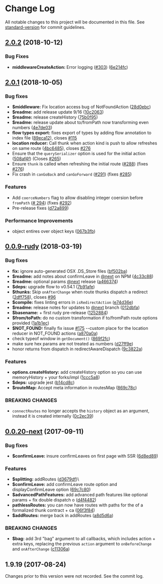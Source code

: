 # Change Log

All notable changes to this project will be documented in this file. See [standard-version](https://github.com/conventional-changelog/standard-version) for commit guidelines.

<a name="2.0.2"></a>
## [2.0.2](https://github.com/faceyspacey/redux-first-router/compare/v2.0.0...v2.0.2) (2018-10-12)


### Bug Fixes

* **middlewareCreateAction:** Error logging ([#303](https://github.com/faceyspacey/redux-first-router/issues/303)) ([6e214fc](https://github.com/faceyspacey/redux-first-router/commit/6e214fc))



<a name="2.0.1"></a>
## [2.0.1](https://github.com/faceyspacey/redux-first-router/compare/rudy...v2.0.1) (2018-10-05)

### Bug fixes

- **$middleware:** Fix location access bug of NotFoundAction ([28d0ebc](https://github.com/faceyspacey/redux-first-router/commit/28d0ebc))
- **$readme:** add release update 9/16 ([10c2063](https://github.com/faceyspacey/redux-first-router/commit/10c2063))
- **$readme:** release createHistory ([75b0f95](https://github.com/faceyspacey/redux-first-router/commit/75b0f95))
- **$readme:** release update about to/fromPath now transforming even numbers ([4e7de03](https://github.com/faceyspacey/redux-first-router/commit/4e7de03))
- **flow types export:** fixes export of types by adding flow annotation to index file ([89eca12](https://github.com/faceyspacey/redux-first-router/commit/89eca12)), closes [#115](https://github.com/faceyspacey/redux-first-router/issues/115)
- **location reducer:** Call thunk when action kind is push to allow refreshes on same route ([4bc6485](https://github.com/faceyspacey/redux-first-router/commit/4bc6485)), closes [#276](https://github.com/faceyspacey/redux-first-router/issues/276)
- Ensure that the `querySerializer` option is used for the initial action ([508af4f](https://github.com/faceyspacey/redux-first-router/commit/508af4ff149090d0613d5a3a88809ece66a0e1fe)) (Closes [#265](https://github.com/faceyspacey/redux-first-router/issues/265))
- Ensure `thunk` is called when refreshing the initial route ([#288](https://github.com/faceyspacey/redux-first-router/pull/288)) (fixes [#276](https://github.com/faceyspacey/redux-first-router/issues/276))
- Fix crash in `canGoBack` and `canGoForward` ([#291](https://github.com/faceyspacey/redux-first-router/pull/291)) (fixes [#285](https://github.com/faceyspacey/redux-first-router/issues/285))

### Features

- Add `coerceNumbers` flag to allow disabling integer coersion before `fromPath` ([#
294](https://github.com/faceyspacey/redux-first-router/pull/294)) (fixes [#292](https://github.com/faceyspacey/redux-first-router/issues/292))
- Pre-release fixes ([d72a899](https://github.com/faceyspacey/redux-first-router/commit/d72a899))

### Performance Improvements

* object entires over object keys ([067b3fb](https://github.com/faceyspacey/redux-first-router/commit/067b3fb))

<a name="0.0.9-rudy"></a>
## [0.0.9-rudy](https://github.com/faceyspacey/redux-first-router/compare/next...9c3822a) (2018-03-19)

### Bug fixes

- **fix:** ignore auto-generated OSX .DS_Store files ([bf502ba](https://github.com/faceyspacey/redux-first-router/commit/bf502ba))
- **$readme:** add notes about confirmLeave in [@next](https://github.com/next) on NPM ([4c33c88](https://github.com/faceyspacey/redux-first-router/commit/4c33c88))
- **$readme:** optional params [@next](https://github.com/next) release ([a466374](https://github.com/faceyspacey/redux-first-router/commit/a466374))
- **$deps:** upgrade flow to v0.54.1 ([7b91afe](https://github.com/faceyspacey/redux-first-router/commit/7b91afe))
- **$thunks:** Skip `onAfterChange` when route thunks dispatch a redirect ([2dff758](https://github.com/faceyspacey/redux-first-router/commit/2dff758)), closes [#96](https://github.com/faceyspacey/redux-first-router/issues/96)
- **$compile:** fixes linting errors in `isRedirectAction` ([e74d36e](https://github.com/faceyspacey/redux-first-router/commit/e74d36e))
- **$readme:** release notes for updates to [@next](https://github.com/next) branch ([012dbfa](https://github.com/faceyspacey/redux-first-router/commit/012dbfa))
- **$basename:** + first rudy pre-release ([1252884](https://github.com/faceyspacey/redux-first-router/commit/1252884))
- **$from/toPath:** do no custom transformation if to/fromPath route options provided ([1a1b1ec](https://github.com/faceyspacey/redux-first-router/commit/1a1b1ec))
- **$NOT_FOUND:** finally fix issue [#175](https://github.com/faceyspacey/redux-first-router/issues/175) --custom place for the location reducer in NOT_FOUND actions ([a870a0a](https://github.com/faceyspacey/redux-first-router/commit/a870a0a))
- check typeof window in `getDocument()` ([869f2fc](https://github.com/faceyspacey/redux-first-router/commit/869f2fcccc76bbf45edf341ce75ba2329a2dd22d))
- make sure hex params are not treated as numbers ([d27ff9e](https://github.com/faceyspacey/redux-first-router/commit/d27ff9ef42f323ea3854d95485c5a64bd4b08a58))
- honor returns from dispatch in redirectAwareDispatch ([9c3822a](https://github.com/faceyspacey/redux-first-router/commit/9c3822a2c224752b1aae3e66c6525f6d56aec25f))

### Features

- **options.createHistory:** add createHistory option so you can use memoryHistory + your forks/impl ([1ccc5a8](https://github.com/faceyspacey/redux-first-router/commit/1ccc5a8))
- **$deps:** upgrade jest ([b14cd8c](https://github.com/faceyspacey/redux-first-router/commit/b14cd8c))
- **$routeMap:** Accept meta information in routesMap ([869c78c](https://github.com/faceyspacey/redux-first-router/commit/869c78c))

### BREAKING CHANGES

- `connectRoutes` no longer accepts the `history` object as an argument, instead it is created internally ([0c2ec39](https://github.com/faceyspacey/redux-first-router/commit/0c2ec39))

<a name="0.0.20-next"></a>
## [0.0.20-next](https://github.com/faceyspacey/redux-first-router/compare/v1.9.19...next) (2017-09-11)

### Bug fixes

- **$confirmLeave:** insure confirmLeaves on first page with SSR ([6d8ed89](https://github.com/faceyspacey/redux-first-router/commit/6d8ed89))

### Features

- **$splitting:** addRoutes ([d3679df](https://github.com/faceyspacey/redux-first-router/commit/d3679df))\
- **$confirmLeave:** add confirmLeave route option and displayConfirmLeave option ([69c7c80](https://github.com/faceyspacey/redux-first-router/commit/69c7c80))
- **$advancedPathFeatures:** add advanced path features like optional params + fix double dispatch o ([d4f4482](https://github.com/faceyspacey/redux-first-router/commit/d4f4482))
- **pathlessRoutes:** you can now have routes with paths for the of a formalized thunk contract + ca ([06f3f84](https://github.com/faceyspacey/redux-first-router/commit/06f3f84))
- **$addRoutes:** merge back in addRoutes ([a8d5d6a](https://github.com/faceyspacey/redux-first-router/commit/a8d5d6a))

### BREAKING CHANGES

- **$bag:** add 3rd "bag" argument to all callbacks, which includes action + extra keys, replacing the previous `action` argument to `onBeforeChange` and `onAfterChange` ([c11306a](https://github.com/faceyspacey/redux-first-router/commit/c11306a))

<a name="1.9.19"></a>
## 1.9.19 (2017-08-24)

Changes prior to this version were not recorded. See the commit log.
